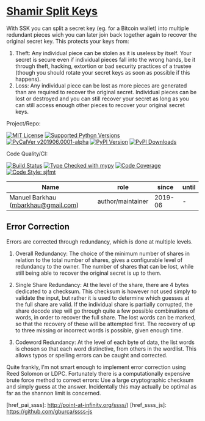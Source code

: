 # [Shamir Split Keys][repo_ref]

With SSK you can split a secret key (eg. for a Bitcoin wallet) into multiple redundant pieces wich you can later join back together again to recover the original secret key. This protects your keys from:

 1. Theft: Any individual piece can be stolen as it is useless by itself. Your secret is secure even if individual pieces fall into the wrong hands, be it through theft, hacking, extortion or bad security practices of a trustee (though you should rotate your secret keys as soon as possible if this happens).
 2. Loss: Any individual piece can be lost as more pieces are generated than are required to recover the original secret. Individual pieces can be lost or destroyed and you can still recover your secret as long as you can still access enough other pieces to recover your original secret keys.


Project/Repo:

[![MIT License][license_img]][license_ref]
[![Supported Python Versions][pyversions_img]][pyversions_ref]
[![PyCalVer v201906.0001-alpha][version_img]][version_ref]
[![PyPI Version][pypi_img]][pypi_ref]
[![PyPI Downloads][downloads_img]][downloads_ref]

Code Quality/CI:

[![Build Status][build_img]][build_ref]
[![Type Checked with mypy][mypy_img]][mypy_ref]
[![Code Coverage][codecov_img]][codecov_ref]
[![Code Style: sjfmt][style_img]][style_ref]


|                 Name                |        role       |  since  | until |
|-------------------------------------|-------------------|---------|-------|
| Manuel Barkhau (mbarkhau@gmail.com) | author/maintainer | 2019-06 | -     |


<!--
  To update the TOC:
  $ pip install md-toc
  $ md_toc -i gitlab README.md
-->


[](TOC)

[](TOC)


## Error Correction

Errors are corrected through redundancy, which is done at multiple
levels.

 1. Overall Redundancy: The choice of the minimum number of
    shares in relation to the total number of shares, gives a
    configurable level of redundancy to the owner. The number of shares
    that can be lost, while still being able to recover the original
    secret is up to them.

 2. Single Share Redundancy: At the level of the share, there are
    4 bytes dedicated to a checksum. This checksum is however not used
    simply to validate the input, but rather it is used to determine
    which guesses at the full share are valid. If the individual share
    is partially corrupted, the share decode step will go through
    quite a few possible combinations of words, in order to recover
    the full share. The lost words can be marked, so that the recovery
    of these will be attempted first. The recovery of up to three
    missing or incorrect words is possible, given enough time.

 3. Codeword Redundancy: At the level of each byte of data,
    the list words is chosen so that each word distinctive,
    from others in the wordlist. This allows typos or spelling
    errors can be caught and corrected.

Quite frankly, I'm not smart enough to implement error correction
using Reed Solomon or LDPC. Fortunately there is a computationally
expensive brute force method to correct errors: Use a large
cryptographic checksum and simply guess at the answer. Incidentally
this may actually be optimal as far as the shannon limit is
concerned.




[href_pai_ssss]: http://point-at-infinity.org/ssss/)
[href_ssss_js]: https://github.com/gburca/ssss-js

[repo_ref]: https://gitlab.com/mbarkhau/ssk

[build_img]: https://gitlab.com/mbarkhau/ssk/badges/master/pipeline.svg
[build_ref]: https://gitlab.com/mbarkhau/ssk/pipelines

[codecov_img]: https://gitlab.com/mbarkhau/ssk/badges/master/coverage.svg
[codecov_ref]: https://mbarkhau.gitlab.io/ssk/cov

[license_img]: https://img.shields.io/badge/License-MIT-blue.svg
[license_ref]: https://gitlab.com/mbarkhau/ssk/blob/master/LICENSE

[mypy_img]: https://img.shields.io/badge/mypy-checked-green.svg
[mypy_ref]: https://mbarkhau.gitlab.io/ssk/mypycov

[style_img]: https://img.shields.io/badge/code%20style-%20sjfmt-f71.svg
[style_ref]: https://gitlab.com/mbarkhau/straitjacket/

[pypi_img]: https://img.shields.io/badge/PyPI-wheels-green.svg
[pypi_ref]: https://pypi.org/project/ssk/#files

[downloads_img]: https://pepy.tech/badge/ssk/month
[downloads_ref]: https://pepy.tech/project/ssk

[version_img]: https://img.shields.io/static/v1.svg?label=PyCalVer&message=v201906.0001-alpha&color=blue
[version_ref]: https://pypi.org/project/pycalver/

[pyversions_img]: https://img.shields.io/pypi/pyversions/ssk.svg
[pyversions_ref]: https://pypi.python.org/pypi/ssk

